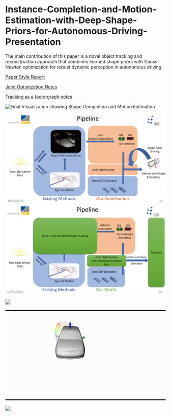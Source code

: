 # Instance-Completion-and-Motion-Estimation-with-Deep-Shape-Priors-for-Autonomous-Driving-Presentation

The main contribution of this paper is a novel object
tracking and reconstruction approach that combines learned shape priors with Gauss-Newton optimization for robust
dynamic perception in autonomous driving.

[Paper Style Report](./Final_report_MSRP-1.pdf)

[Joint Optimization Notes](./tracking-as-factorgraphs.pdf)

[Tracking as a factorgraph notes](./tracking-as-factorgraphs.pdf)


![Final Visualization showing Shape Completion and Motion Estimation](./images_presentation/blue_car_in_a_scene.gif)


![Pipeline](./images_presentation/pipeline01.png)
![](./images_presentation/pipeline.png)



![](./images_presentation/cars_in_kitti.gif)

![](images_presentation/joint_optimization.gif)


![](images_presentation/mesh_vs_det_vs_gt.gif)

